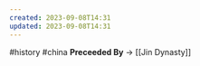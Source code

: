 ```yaml
---
created: 2023-09-08T14:31
updated: 2023-09-08T14:31
---
```

#history #china 
**Preceeded By** -> [[Jin Dynasty]]